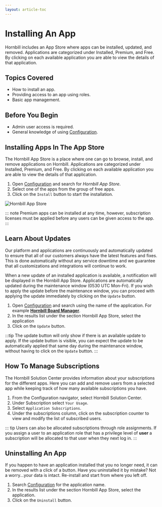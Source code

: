 ```yaml
---
layout: article-toc
---
```

# Installing An App
Hornbill includes an App Store where apps can be installed, updated, and removed. Applications are categorized under Installed, Premium, and Free. By clicking on each available application you are able to view the details of that application.

## Topics Covered
* How to install an app.
* Providing access to an app using roles.
* Basic app management.

## Before You Begin
* Admin user access is required.
* General knowledge of using [Configuration](/esp-config/getting-started/using-configuration).

## Installing Apps In The App Store
The Hornbill App Store is a place where one can go to browse, install, and remove applications on Hornbill. Applications are categorized under Installed, Premium, and Free. By clicking on each available application you are able to view the details of that application.

1. Open [Configuration](/esp-config/getting-started/using-configuration) and search for *Hornbill App Store*.
1. Select one of the apps from the group of free apps.
1. Click on the `Install` button to start the installation.

![Hornbill App Store](_books/esp-config/getting-started/images/app-store.png)

::: note
Premium apps can be installed at any time, however, subscription licenses must be applied before any users can be given access to the app.
:::

## Learn About Updates
Our platform and applications are continuously and automatically updated to ensure that all of our customers always have the latest features and fixes.  This is done automatically without any service downtime and we guarantee that all customizations and integrations will continue to work.

When a new update of an installed application is available, a notification will be displayed in the Hornbill App Store. Applications are automatically updated during the maintenance window (0530 UTC Mon-Fri). If you wish to apply the update before the maintenance window, you can proceed with applying the update immediately by clicking on the `Update` button.

1. Open [Configuration](/esp-config/getting-started/using-configuration) and search using the name of the application.  For example **[Hornbill Board Manager](/boardmanager-config/index)**.
1. In the results list under the section Hornbill App Store, select the application
1. Click on the `Update` button.

:::tip
The update button will only show if there is an available update to apply. If the update button is visible, you can expect the update to be automatically applied that same day during the maintenance window, without having to click on the `Update` button. 
:::

##  How To Manage Subscriptions
The Hornbill Solution Center provides information about your subscriptions for the different apps.  Here you can add and remove users from a selected app while keeping track of how many available subscriptions you have.

1. From the Configuration navigator, select Hornbill Solution Center.
1. Under Subscription select `Your Usage`.
1. Select `Application Subscriptions`.
1. Under the subscriptions column, click on the subscription counter to view and modify the list of subscribed users.

::: tip
Users can also be allocated subscriptions through role assignments.  If you assign a user to an application role that has a privilege level of **user** a subscription will be allocated to that user when they next log in.
:::

## Uninstalling An App
If you happen to have an application installed that you no longer need, it can be removed with a click of a button. Have you uninstalled it by mistake? Not a worry...your data is intact. Re-install and start from where you left off.

1. Search [Configuration](/esp-config/getting-started/using-configuration) for the application name.
1. In the results list under the section Hornbill App Store, select the application.
1. Click on the `Uninstall` button.

<!-- To Do -->
<!-- Setting to stop subscription to be automatically added when roles applied allocateOnLogin -->